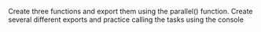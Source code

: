 Create three functions and export them using the parallel() function. Create several different exports and practice calling the tasks using the console
